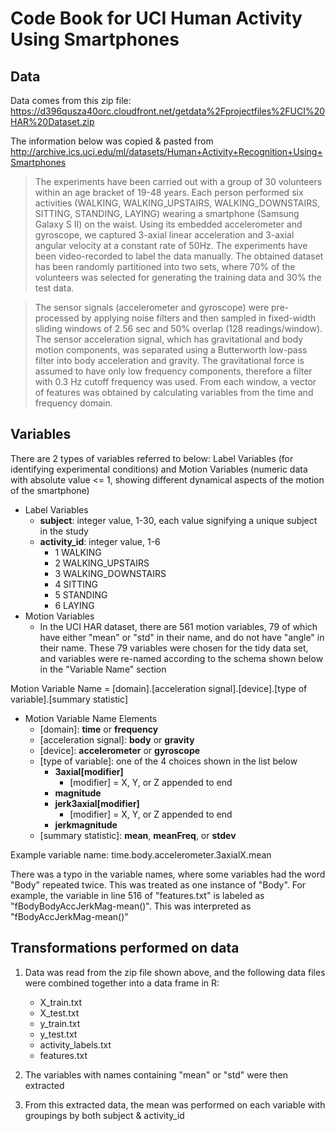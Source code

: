 # Code Book for UCI Human Activity Using Smartphones

## Data
Data comes from this zip file: https://d396qusza40orc.cloudfront.net/getdata%2Fprojectfiles%2FUCI%20HAR%20Dataset.zip

The information below was copied & pasted from http://archive.ics.uci.edu/ml/datasets/Human+Activity+Recognition+Using+Smartphones
>The experiments have been carried out with a group of 30 volunteers within an age bracket of 19-48 years. Each person performed six activities (WALKING, WALKING_UPSTAIRS, WALKING_DOWNSTAIRS, SITTING, STANDING, LAYING) wearing a smartphone (Samsung Galaxy S II) on the waist. Using its embedded accelerometer and gyroscope, we captured 3-axial linear acceleration and 3-axial angular velocity at a constant rate of 50Hz. The experiments have been video-recorded to label the data manually. The obtained dataset has been randomly partitioned into two sets, where 70% of the volunteers was selected for generating the training data and 30% the test data. 

>The sensor signals (accelerometer and gyroscope) were pre-processed by applying noise filters and then sampled in fixed-width sliding windows of 2.56 sec and 50% overlap (128 readings/window). The sensor acceleration signal, which has gravitational and body motion components, was separated using a Butterworth low-pass filter into body acceleration and gravity. The gravitational force is assumed to have only low frequency components, therefore a filter with 0.3 Hz cutoff frequency was used. From each window, a vector of features was obtained by calculating variables from the time and frequency domain.

##  Variables
There are 2 types of variables referred to below: Label Variables (for identifying experimental conditions) and Motion Variables (numeric data with absolute value <= 1, showing different dynamical aspects of the motion of the smartphone)
  * Label Variables
     * **subject**: integer value, 1-30, each value signifying a unique subject in the study
     * **activity_id**: integer value, 1-6
        * 1 WALKING
        * 2 WALKING_UPSTAIRS
        * 3 WALKING_DOWNSTAIRS
        * 4 SITTING
        * 5 STANDING
        * 6 LAYING
  * Motion Variables
     * In the UCI HAR dataset, there are 561 motion variables, 79 of which have either "mean" or "std" in their name, and do not have "angle" in their name. These 79 variables were chosen for the tidy data set, and variables were re-named according to the schema shown below in the "Variable Name" section

Motion Variable Name = [domain].[acceleration signal].[device].[type of variable].[summary statistic]
* Motion Variable Name Elements
   * [domain]: **time** or **frequency**
   * [acceleration signal]: **body** or **gravity**
   *  [device]: **accelerometer** or **gyroscope**
   * [type of variable]: one of the 4 choices shown in the list below
      * **3axial[modifier]**
        * [modifier] = X, Y, or Z appended to end
      * **magnitude**
      * **jerk3axial[modifier]**
        * [modifier] = X, Y, or Z appended to end
      * **jerkmagnitude**
   * [summary statistic]: **mean**, **meanFreq**, or **stdev** 

Example variable name: time.body.accelerometer.3axialX.mean

There was a typo in the variable names, where some variables had the word "Body" repeated twice.  This was treated as one instance of "Body".  For example, the variable in line 516 of "features.txt" is labeled as "fBodyBodyAccJerkMag-mean()".  This was interpreted as "fBodyAccJerkMag-mean()"

## Transformations performed on data
1. Data was read from the zip file shown above, and the following data files were combined together into a data frame in R:
   * X_train.txt
   * X_test.txt
   * y_train.txt
   * y_test.txt
   * activity_labels.txt
   * features.txt

2. The variables with names containing "mean" or "std" were then extracted
3. From this extracted data, the mean was performed on each variable with groupings by both subject & activity_id
